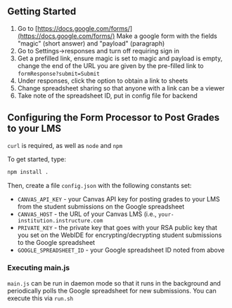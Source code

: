 ## Getting Started

1) Go to [https://docs.google.com/forms/](https://docs.google.com/forms/)
Make a google form with the fields "magic" (short answer) and "payload" (paragraph)  
2) Go to Settings->responses and turn off requiring sign in  
3) Get a prefilled link, ensure magic is set to magic and payload is empty, change the end of the URL you are given by the pre-filled link to
`formResponse?submit=Submit`  
4) Under responses, click the option to obtain a link to sheets   
5) Change spreadsheet sharing so that anyone with a link can be a viewer  
6) Take note of the spreadsheet ID, put in config file for backend  


## Configuring the Form Processor to Post Grades to your LMS

`curl` is required, as well as `node` and `npm`

To get started, type:
~~~~~ bash
npm install .
~~~~~

Then, create a file <code>config.json</code> with the following constants set:

* `CANVAS_API_KEY` - your Canvas API key for posting grades to your LMS from the student submissions on the Google spreadsheet
* `CANVAS_HOST` - the URL of your Canvas LMS (i.e., `your-institution.instructure.com`
* `PRIVATE_KEY` - the private key that goes with your RSA public key that you set on the WebIDE for encrypting/decrypting student submissions to the Google spreadsheet
* `GOOGLE_SPREADSHEET_ID` - your Google spreadsheet ID noted from above

### Executing main.js

`main.js` can be run in daemon mode so that it runs in the background and periodically polls the Google spreadsheet for new submissions.  You can execute this via `run.sh`


